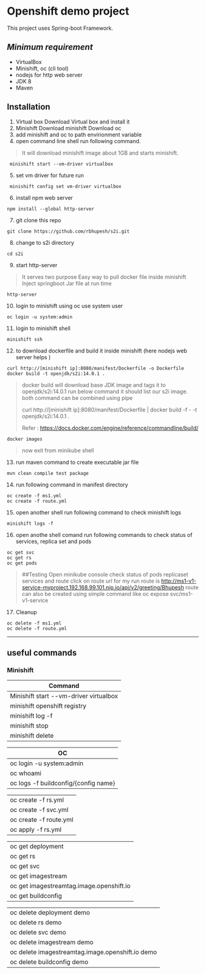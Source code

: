 # Openshift demo project
This project uses Spring-boot Framework.

## _Minimum requirement_
- VirtualBox
- Minishift, oc (cli tool)
- nodejs for http web server
- JDK 8
- Maven 

## Installation

1) Virtual box
    Download Virtual box and install it
2) Minishift
    Download minishift
    Download oc
3) add minishift and oc to path envirionment variable
4) open command line shell run following command.
>It will download minishift image about 1GB and starts minishift.
```shell script
 minishift start --vm-driver virtualbox
```
5) set vm driver for future run
```shell script
 minishift config set vm-driver virtualbox
```
6) install npm web server
```shell script
npm install --global http-server
```
7) git clone this repo
```
git clone https://github.com/rbhupesh/s2i.git
```
8) change to s2i directory
```
cd s2i
```
9) start http-server 
>It serves two purpose
>Easy way to pull docker file inside minishift
>Inject springboot Jar file at run time 
```
http-server
```
10) login to minishift using oc use system user
```
oc login -u system:admin
```
11) login to minishift shell 
```
minishift ssh
```
12) to download dockerfile and build it inside minishift (here nodejs web server helps )  
```
curl http://[minishift ip]:8080/manifest/Dockerfile -o Dockerfile
docker build -t openjdk/s2i:14.0.1 .
```
>docker build will download base JDK image and tags it to openjdk/s2i:14.0.1 
> run below command it should list our s2i image.
> both command can be combined using pipe
>
> curl  http://[minishift ip]:8080/manifest/Dockerfile | docker build -f -  -t openjdk/s2i:14.0.1 .
> 
> Refer : https://docs.docker.com/engine/reference/commandline/build/
```
docker images
```
>now exit from minikube shell
13) run maven command to create executable jar file
```
mvn clean compile test package
```
14) run following command in manifest directory
```
oc create -f ms1.yml
oc create -f route.yml
```
15) open another shell run following command to check minishift logs
```
minishift logs -f
```
16) open anothe shell comand run following commands to check status of services, replica set and pods
```
oc get svc
oc get rs
oc get pods
```
> ##Testing
>Open minikube console
>check status of pods replicaset services and route
>click on route url for my run route is
>http://ms1-v1-service-myproject.192.168.99.101.nip.io/api/v2/greeting/Bhupesh
>route can also be created using simple command like
>oc expose svc/ms1-v1-service

17) Cleanup
```
oc delete -f ms1.yml
oc delete -f route.yml
```
---
## useful commands
### Minishift
| Command     | 
| ----------- |
| Minishift start --vm-driver virtualbox | 
| minishift openshift registry   | 
| minishift log -f   | 
| minishift stop   |
| minishift delete  |


| OC| 
|-|
| oc login -u system:admin   | 
| oc whoami   | 
| oc logs -f buildconfig/{config name}   | 

| |
|-|
| oc create -f rs.yml | 
| oc create -f svc.yml | 
| oc create -f route.yml |
| oc apply -f rs.yml |

| | 
|-|
| oc get deployment   | 
| oc get rs   | 
| oc get svc   | 
| oc get imagestream  | 
| oc get imagestreamtag.image.openshift.io  | 
| oc get buildconfig  | 

| |
|-|
| oc delete deployment  demo | 
| oc delete rs  demo | 
| oc delete svc  demo | 
| oc delete imagestream demo | 
| oc delete imagestreamtag.image.openshift.io demo | 
| oc delete buildconfig demo | 


